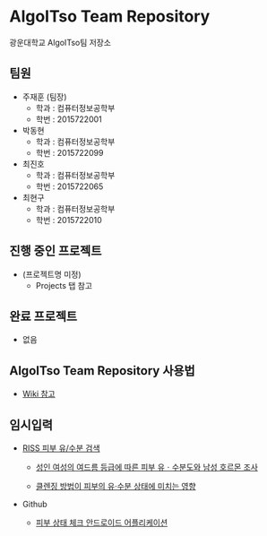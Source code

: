 # AlgoITso Team Repository
광운대학교 AlgoITso팀 저장소  

## 팀원
- 주재훈 (팀장)
    - 학과 : 컴퓨터정보공학부
    - 학번 : 2015722001
- 박동현
    - 학과 : 컴퓨터정보공학부
    - 학번 : 2015722099
- 최진호
    - 학과 : 컴퓨터정보공학부
    - 학번 : 2015722065
- 최현구
    - 학과 : 컴퓨터정보공학부
    - 학번 : 2015722010
  
## 진행 중인 프로젝트
- (프로젝트명 미정)
  - Projects 탭 참고

## 완료 프로젝트
- 없음

## AlgoITso Team Repository 사용법
- [Wiki 참고]()

## 임시입력
- [RISS 피부 유/수분 검색](http://www.riss.kr/search/Search.do?isDetailSearch=N&searchGubun=true&viewYn=OP&queryText=&strQuery=%EC%84%9C%EA%B2%BD%EB%8C%80%ED%95%99%EA%B5%90+%EC%9C%A0%EB%B6%84&exQuery=&exQueryText=&order=&onHanja=&strSort=&p_year1=&p_year2=&iStartCount=0&orderBy=&fsearchMethod=search&sflag=1&isFDetailSearch=N&pageNumber=1&resultKeyword=&fsearchSort=&fsearchOrder=&limiterList=&limiterListText=&facetList=&facetListText=&fsearchDB=&icate=bib_t&colName=bib_t&pageScale=10&query=%ED%94%BC%EB%B6%80+%EC%9C%A0%E2%80%A4%EC%88%98%EB%B6%84)

    - [성인 여성의 여드름 등급에 따른 피부 유ㆍ수분도와 남성 호르몬 조사](http://www.riss.kr/search/detail/DetailView.do?p_mat_type=be54d9b8bc7cdb09&control_no=4dd64db6c396615affe0bdc3ef48d419)

    - [클렌징 방법이 피부의 유·수분 상태에 미치는 영향](http://www.riss.kr/search/detail/DetailView.do?p_mat_type=be54d9b8bc7cdb09&control_no=63543a86a5d2db79ffe0bdc3ef48d419)

- Github
    - [피부 상태 체크 안드로이드 어플리케이션](https://github.com/Jiinwoo/SkinCareApp)
